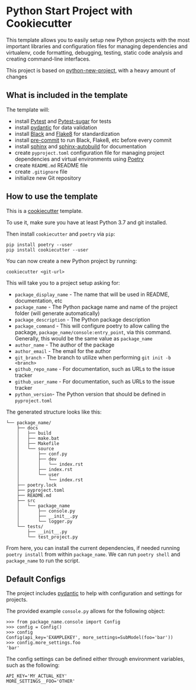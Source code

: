# Python Start Project with Cookiecutter

This template allows you to easily setup new Python projects with the most important libraries and configuration files for managing dependencies and virtualenv, code formatting, debugging, testing, static code analysis and creating command-line interfaces.

This project is based on [python-new-project](https://github.com/stribny/python-new-project), with a heavy amount of changes


## What is included in the template

The template will:

- install [Pytest](https://docs.pytest.org/en/stable/) and [Pytest-sugar](https://pypi.org/project/pytest-sugar/) for tests
- install [pydantic](https://github.com/samuelcolvin/pydantic) for data validation
- install [Black](https://black.readthedocs.io/en/stable/) and [Flake8](https://flake8.pycqa.org/en/latest/) for standardization
- install [pre-commit](https://pre-commit.com/) to run Black, Flake8, etc before every commit
- install [sphinx](https://pypi.org/project/Sphinx/) and [sphinx-autobuild](https://pypi.org/project/sphinx-autobuild/) for documentation
- create `pyproject.toml` configuration file for managing project dependencies and virtual environments using [Poetry](https://python-poetry.org/)
- create `README.md` README file
- create `.gitignore` file
- initialize new Git repository


## How to use the template

This is a [cookiecutter](https://cookiecutter.readthedocs.io) template.

To use it, make sure you have at least Python 3.7 and git installed.

Then install `cookiecutter` and `poetry` via `pip`:

```
pip install poetry --user
pip install cookiecutter --user
```

You can now create a new Python project by running:

```
cookiecutter <git-url>
```

This will take you to a project setup asking for:
- `package_display_name` - The name that will be used in README, documentation, etc
- `package_name` - The Python package name and name of the project folder (will generate automatically)
- `package_description` - The Python package description
- `package_command` - This will configure poetry to allow calling the package, `package_name/console:entry_point`, via this command. Generally, this would be the same value as `package_name`
- `author_name` - The author of the package
- `author_email` - The email for the author
- `git_branch` - The branch to utilize when performing `git init -b <branch>`
- `github_repo_name` - For documentation, such as URLs to the issue tracker
- `github_user_name` - For documentation, such as URLs to the issue tracker
- `python_version`- The Python version that should be defined in `pyproject.toml`

The generated structure looks like this:

```
└── package_name/
    ├── docs
    │   ├── build
    │   ├── make.bat
    │   ├── Makefile
    │   └── source
    │       ├── conf.py
    │       ├── dev
    │       │   └── index.rst
    │       ├── index.rst
    │       └── user
    │           └── index.rst
    ├── poetry.lock
    ├── pyproject.toml
    ├── README.md
    ├── src
    │   └── package_name
    │       ├── console.py
    │       ├── __init__.py
    │       └── logger.py
    └── tests/
        ├── __init__.py
        └── test_project.py
```

From here, you can install the current dependencies, if needed running `poetry install` from within `package_name`. We can run `poetry shell` and `package_name` to run the script.


## Default Configs

The project includes [pydantic](https://github.com/samuelcolvin/pydantic) to help with configuration and settings for projects.

The provided example `console.py` allows for the following object:

```
>>> from package_name.console import Config
>>> config = Config()
>>> config
Config(api_key='EXAMPLEKEY', more_settings=SubModel(foo='bar'))
>>> config.more_settings.foo
'bar'
```

The config settings can be defined either through environment variables, such as the following:

```
API_KEY='MY_ACTUAL_KEY'
MORE_SETTINGS__FOO='OTHER'
```
